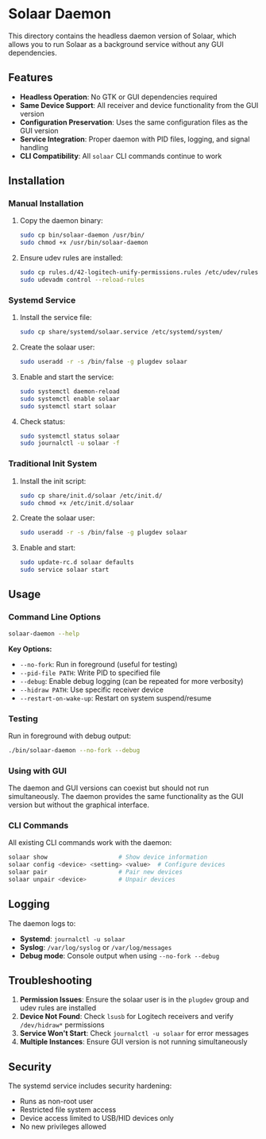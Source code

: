# Solaar Daemon

This directory contains the headless daemon version of Solaar, which allows you to run Solaar as a background service without any GUI dependencies.

## Features

- **Headless Operation**: No GTK or GUI dependencies required
- **Same Device Support**: All receiver and device functionality from the GUI version
- **Configuration Preservation**: Uses the same configuration files as the GUI version
- **Service Integration**: Proper daemon with PID files, logging, and signal handling
- **CLI Compatibility**: All `solaar` CLI commands continue to work

## Installation

### Manual Installation

1. Copy the daemon binary:
   ```bash
   sudo cp bin/solaar-daemon /usr/bin/
   sudo chmod +x /usr/bin/solaar-daemon
   ```

2. Ensure udev rules are installed:
   ```bash
   sudo cp rules.d/42-logitech-unify-permissions.rules /etc/udev/rules.d/
   sudo udevadm control --reload-rules
   ```

### Systemd Service

1. Install the service file:
   ```bash
   sudo cp share/systemd/solaar.service /etc/systemd/system/
   ```

2. Create the solaar user:
   ```bash
   sudo useradd -r -s /bin/false -g plugdev solaar
   ```

3. Enable and start the service:
   ```bash
   sudo systemctl daemon-reload
   sudo systemctl enable solaar
   sudo systemctl start solaar
   ```

4. Check status:
   ```bash
   sudo systemctl status solaar
   sudo journalctl -u solaar -f
   ```

### Traditional Init System

1. Install the init script:
   ```bash
   sudo cp share/init.d/solaar /etc/init.d/
   sudo chmod +x /etc/init.d/solaar
   ```

2. Create the solaar user:
   ```bash
   sudo useradd -r -s /bin/false -g plugdev solaar
   ```

3. Enable and start:
   ```bash
   sudo update-rc.d solaar defaults
   sudo service solaar start
   ```

## Usage

### Command Line Options

```bash
solaar-daemon --help
```

**Key Options:**
- `--no-fork`: Run in foreground (useful for testing)
- `--pid-file PATH`: Write PID to specified file
- `--debug`: Enable debug logging (can be repeated for more verbosity)
- `--hidraw PATH`: Use specific receiver device
- `--restart-on-wake-up`: Restart on system suspend/resume

### Testing

Run in foreground with debug output:
```bash
./bin/solaar-daemon --no-fork --debug
```

### Using with GUI

The daemon and GUI versions can coexist but should not run simultaneously. The daemon provides the same functionality as the GUI version but without the graphical interface.

### CLI Commands

All existing CLI commands work with the daemon:
```bash
solaar show                    # Show device information
solaar config <device> <setting> <value>  # Configure devices
solaar pair                    # Pair new devices
solaar unpair <device>         # Unpair devices
```

## Logging

The daemon logs to:
- **Systemd**: `journalctl -u solaar`
- **Syslog**: `/var/log/syslog` or `/var/log/messages`
- **Debug mode**: Console output when using `--no-fork --debug`

## Troubleshooting

1. **Permission Issues**: Ensure the solaar user is in the `plugdev` group and udev rules are installed
2. **Device Not Found**: Check `lsusb` for Logitech receivers and verify `/dev/hidraw*` permissions
3. **Service Won't Start**: Check `journalctl -u solaar` for error messages
4. **Multiple Instances**: Ensure GUI version is not running simultaneously

## Security

The systemd service includes security hardening:
- Runs as non-root user
- Restricted file system access
- Device access limited to USB/HID devices only
- No new privileges allowed